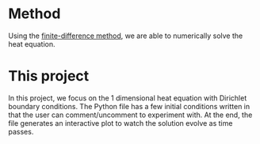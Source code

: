 # Method
Using the [finite-difference method](https://en.wikipedia.org/wiki/Finite_difference_method), we are able to numerically solve the heat equation. 

# This project
In this project, we focus on the 1 dimensional heat equation with Dirichlet boundary conditions. The Python file has a few initial conditions written in that the user can comment/uncomment to experiment with. At the end, the file generates an interactive plot to watch the solution evolve as time passes.